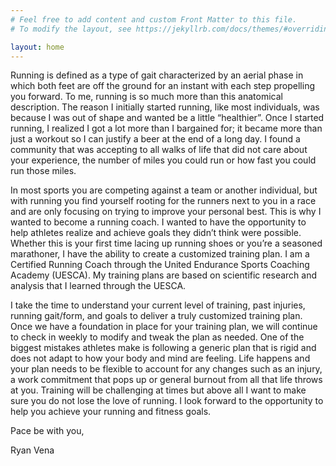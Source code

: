 ```yaml
---
# Feel free to add content and custom Front Matter to this file.
# To modify the layout, see https://jekyllrb.com/docs/themes/#overriding-theme-defaults

layout: home
---
```


Running is defined as a type of gait characterized by an aerial phase in which both feet are off the ground for an instant with each step propelling you forward. 
To me, running is so much more than this anatomical description. The reason I initially started running, like most individuals, was because I was out of shape 
and wanted be a little “healthier”. Once I started running, I realized I got a lot more than I bargained for; it became more than just a workout so I can justify
a beer at the end of a long day. I found a community that was accepting to all walks of life that did not care about your experience, the number of miles you 
could run or how fast you could run those miles. 

In most sports you are competing against a team or another individual, but with running you find yourself rooting for the runners next to you in a race and are
only focusing on trying to improve your personal best. This is why I wanted to become a running coach. I wanted to have the opportunity to help athletes realize
and achieve goals they didn’t think were possible. Whether this is your first time lacing up running shoes or you’re a seasoned marathoner, I have the ability 
to create a customized training plan. I am a Certified Running Coach through the United Endurance Sports Coaching Academy (UESCA). My training plans are based
on scientific research and analysis that I learned through the UESCA. 

I take the time to understand your current level of training, past injuries, running gait/form, and goals to deliver a truly customized training plan. Once we
have a foundation in place for your training plan, we will continue to check in weekly to modify and tweak the plan as needed. One of the biggest mistakes athletes
make is following a generic plan that is rigid and does not adapt to how your body and mind are feeling. Life happens and your plan needs to be flexible to account
for any changes such as an injury, a work commitment that pops up or general burnout from all that life throws at you. Training will be challenging at times but
above all I want to make sure you do not lose the love of running. I look forward to the opportunity to help you achieve your running and fitness goals.

Pace be with you,

Ryan Vena 

